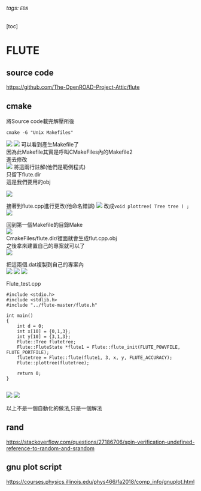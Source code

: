 ###### tags: `EDA`

[toc]    
# FLUTE    

## source code    
https://github.com/The-OpenROAD-Project-Attic/flute

## cmake    

將Source code載完解壓所後    
```
cmake -G "Unix Makefiles"
```
![](https://i.imgur.com/UoF5p70.png)
![](https://i.imgur.com/awecPnD.png)
可以看到產生Makefile了    
因為此Makefile其實是呼叫CMakeFiles內的Makefile2    
進去修改    
![](https://i.imgur.com/lunvogP.png)
將這兩行註解(他們是範例程式)        
只留下flute.dir    
這是我們要用的obj    

![](https://i.imgur.com/zCWlpqA.png)        

接著到flute.cpp進行更改(他命名錯誤)
![](https://i.imgur.com/IyY4wEf.png)
改成`void plottree( Tree tree ) ;`    
![](https://i.imgur.com/Br4chOy.png)


回到第一個Makefile的目錄Make    
![](https://i.imgur.com/YIIG6z5.png)    
CmakeFiles/flute.dir/裡面就會生成flut.cpp.obj    
之後拿來建置自己的專案就可以了    
![](https://i.imgur.com/7GGTD4w.png)

把這兩個.dat複製到自己的專案內    
![](https://i.imgur.com/EdhB5uS.png)
![](https://i.imgur.com/q9nBUJC.png)
![](https://i.imgur.com/rcnop9v.png)

Flute_test.cpp    
```
#include <stdio.h>
#include <stdlib.h>
#include "../flute-master/flute.h"

int main()
{
    int d = 0;
    int x[10] = {0,1,3};
    int y[10] = {3,1,3};
    Flute::Tree flutetree;
    Flute::FluteState *flute1 = Flute::flute_init(FLUTE_POWVFILE, FLUTE_PORTFILE);
    flutetree = Flute::flute(flute1, 3, x, y, FLUTE_ACCURACY);
    Flute::plottree(flutetree);

    return 0;
}   


```
![](https://i.imgur.com/YpBcuG1.png)
![](https://i.imgur.com/EsHzyLH.png)


以上不是一個自動化的做法,只是一個解法    



## rand    
https://stackoverflow.com/questions/27186706/spin-verification-undefined-reference-to-random-and-srandom    

## gnu plot script   
https://courses.physics.illinois.edu/phys466/fa2018/comp_info/gnuplot.html
